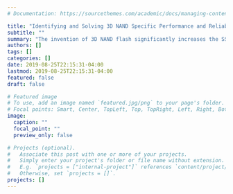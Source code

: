 ```yaml
---
# Documentation: https://sourcethemes.com/academic/docs/managing-content/

title: "Identifying and Solving 3D NAND Specific Performance and Reliability Problems"
subtitle: ""
summary: "The invention of 3D NAND flash significantly increases the SSD density; however, 3D NAND flash inevitably induces the performance and lifetime issues compared to 2D NAND counterparts. This project identifies those 3D NAND induced problems and provides NAND architecture-level and SSD firmware-level solutions to address those problems. For example, the architecture-level solutions can be a new NAND chip command, while the firmware-level approaches can be a novel resource allocation scheme to manage 3D NAND flash."
authors: []
tags: []
categories: []
date: 2019-08-25T22:15:31-04:00
lastmod: 2019-08-25T22:15:31-04:00
featured: false
draft: false

# Featured image
# To use, add an image named `featured.jpg/png` to your page's folder.
# Focal points: Smart, Center, TopLeft, Top, TopRight, Left, Right, BottomLeft, Bottom, BottomRight.
image:
  caption: ""
  focal_point: ""
  preview_only: false

# Projects (optional).
#   Associate this post with one or more of your projects.
#   Simply enter your project's folder or file name without extension.
#   E.g. `projects = ["internal-project"]` references `content/project/deep-learning/index.md`.
#   Otherwise, set `projects = []`.
projects: []
---
```

